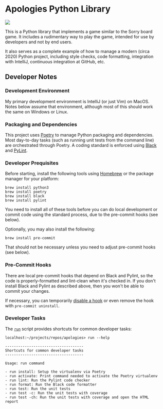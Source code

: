# Apologies Python Library

![](https://github.com/pronovic/apologies/workflows/Test%20Suite/badge.svg)

This is a Python library that implements a game similar to the Sorry
board game.  It includes a rudimentary way to play the game, intended
for use by developers and not by end users.

It also serves as a complete example of how to manage a modern (circa 2020)
Python project, including style checks, code formatting, integration with
IntelliJ, continuous integration at GitHub, etc.

## Developer Notes

### Development Environment

My primary development environment is IntelliJ (or just Vim) on MacOS.  Notes
below assume that environment, although most of this should work the same on
Windows or Linux.

### Packaging and Dependencies

This project uses [Poetry](https://python-poetry.org/) to manage Python
packaging and dependencies.  Most day-to-day tasks (such as running unit 
tests from the command line) are orchestrated through Poetry.  A coding
standard is enforced using [Black](https://github.com/psf/black) and [PyLint](https://www.pylint.org/).

### Developer Prequisites

Before starting, install the following tools using [Homebrew](https://brew.sh/)
or the package manager for your platform:

```
brew install python3
brew install poetry
brew install black
brew install pylint
```

You need to install all of these tools before you can do local development or
commit code using the standard process, due to the pre-commit hooks (see
below).

Optionally, you may also install the following:

```
brew install pre-commit
```

That should not be necessary unless you need to adjust pre-commit hooks (see
below).

### Pre-Commit Hooks

There are local pre-commit hooks that depend on Black and Pylint, so the code
is properly-formatted and lint-clean when it's checked in.  If you don't
install Black and Pylint as described above, then you won't be able to commit
your changes.

If necessary, you can temporarily [disable a hook](https://pre-commit.com/#temporarily-disabling-hooks)
or even remove the hook with `pre-commit uninstall`.

### Developer Tasks

The [`run`](run) script provides shortcuts for common developer tasks:

```
localhost:~/projects/repos/apologies> run --help

------------------------------------
Shortcuts for common developer tasks
------------------------------------

Usage: run command

- run install: Setup the virtualenv via Poetry
- run activate: Print command needed to activate the Poetry virtualenv
- run lint: Run the Pylint code checker
- run format: Run the Black code formatter
- run test: Run the unit tests
- run test -c: Run the unit tests with coverage
- run test -ch: Run the unit tests with coverage and open the HTML report
```

